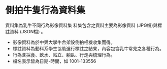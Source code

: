 # 側拍牛隻行為資料集
資料集為乳牛不同行為影像資料集 
料集包含之資料主要為影像資料 (JPG檔)與標註資料 (JSON檔) 。 
  * 影像資料為於中興大學牛舍架設側拍相機收集而得。 
  * 標註資料為動科系學生協助進行標註之結果，內容包含乳牛常見之各種行為。
  * 行為含採食、飲水、站立、躺臥、行走與梳理行為。 
  * 檔名表示皆為日期-時間，如 1001-133556